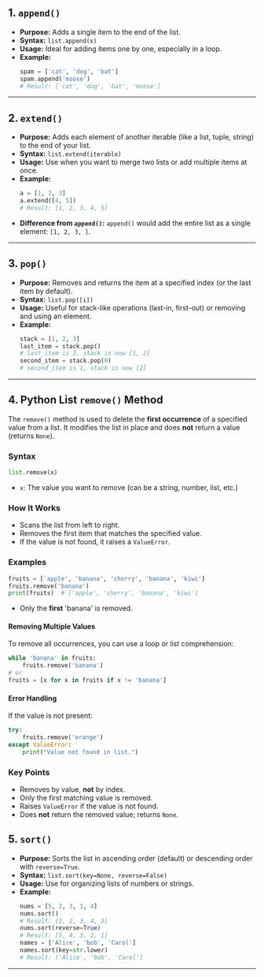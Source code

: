 ## 1. `append()`
- **Purpose:** Adds a single item to the end of the list.
- **Syntax:** `list.append(x)`
- **Usage:** Ideal for adding items one by one, especially in a loop.
- **Example:**
  ```python
  spam = ['cat', 'dog', 'bat']
  spam.append('moose')
  # Result: ['cat', 'dog', 'bat', 'moose']
  ```

***

## 2. `extend()`
- **Purpose:** Adds each element of another iterable (like a list, tuple, string) to the end of your list.
- **Syntax:** `list.extend(iterable)`
- **Usage:** Use when you want to merge two lists or add multiple items at once.
- **Example:**
  ```python
  a = [1, 2, 3]
  a.extend([4, 5])
  # Result: [1, 2, 3, 4, 5]
  ```
- **Difference from `append()`:** `append()` would add the entire list as a single element: `[1, 2, 3, ]`.

***

## 3. `pop()`
- **Purpose:** Removes and returns the item at a specified index (or the last item by default).
- **Syntax:** `list.pop([i])`
- **Usage:** Useful for stack-like operations (last-in, first-out) or removing and using an element.
- **Example:**
  ```python
  stack = [1, 2, 3]
  last_item = stack.pop()
  # last_item is 3, stack is now [1, 2]
  second_item = stack.pop(0)
  # second_item is 1, stack is now [2]
  ```

***

## 4. Python List `remove()` Method

The `remove()` method is used to delete the **first occurrence** of a specified value from a list. It modifies the list in place and does **not** return a value (returns `None`).

### **Syntax**
```python
list.remove(x)
```
- `x`: The value you want to remove (can be a string, number, list, etc.)

### **How It Works**
- Scans the list from left to right.
- Removes the first item that matches the specified value.
- If the value is not found, it raises a `ValueError`.

### **Examples**
```python
fruits = ['apple', 'banana', 'cherry', 'banana', 'kiwi']
fruits.remove('banana')
print(fruits)  # ['apple', 'cherry', 'banana', 'kiwi']
```
- Only the **first** 'banana' is removed.

#### **Removing Multiple Values**
To remove all occurrences, you can use a loop or list comprehension:
```python
while 'banana' in fruits:
    fruits.remove('banana')
# or
fruits = [x for x in fruits if x != 'banana']
```

#### **Error Handling**
If the value is not present:
```python
try:
    fruits.remove('orange')
except ValueError:
    print("Value not found in list.")
```

### **Key Points**
- Removes by value, **not** by index.
- Only the first matching value is removed.
- Raises `ValueError` if the value is not found.
- Does **not** return the removed value; returns `None`.
  
## 5. `sort()`
- **Purpose:** Sorts the list in ascending order (default) or descending order with `reverse=True`.
- **Syntax:** `list.sort(key=None, reverse=False)`
- **Usage:** Use for organizing lists of numbers or strings.
- **Example:**
  ```python
  nums = [5, 2, 3, 1, 4]
  nums.sort()
  # Result: [1, 2, 3, 4, 5]
  nums.sort(reverse=True)
  # Result: [5, 4, 3, 2, 1]
  names = ['Alice', 'bob', 'Carol']
  names.sort(key=str.lower)
  # Result: ['Alice', 'bob', 'Carol']
  ```

***
